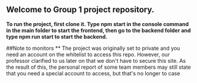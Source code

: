 ## Welcome to Group 1 project repository.

**To run the project, first clone it. Type npm start in the console command in the main folder to start the frontend, then go to the backend folder and type npm run start to start the backend.**

##Note to monitors
** The project was originally set to private and you need an account on the whitelist to access this repo. However, our professor clarified to us later on that we don't have to secure this site. As the result of this, the personal report of some team members may still state that you need a special account to access, but that's no longer to case
